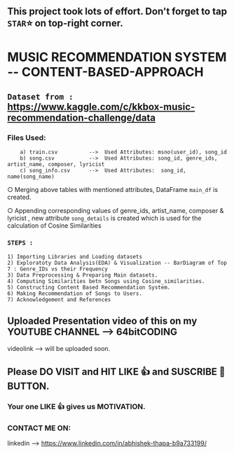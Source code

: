 ## This project took lots of effort. Don't forget to tap `STAR`⭐ on top-right corner.

# MUSIC RECOMMENDATION SYSTEM -- CONTENT-BASED-APPROACH 

## `Dataset from :` https://www.kaggle.com/c/kkbox-music-recommendation-challenge/data

  ### Files Used:          
        a) train.csv          -->  Used Attributes: msno(user_id), song_id
        b) song.csv           -->  Used Attributes: song_id, genre_ids, artist_name, composer, lyricist
        c) song_info.csv      -->  Used Attributes:  song_id, name(song_name)
        
   ○ Merging above tables with mentioned attributes, DataFrame `main_df` is created.
   
   ○ Appending corresponding values of genre_ids, artist_name, composer & lyricist , new attribute `song_details` is created which is used for the calculation of Cosine       Similarities
            
### `STEPS : `

    1) Importing Libraries and Loading datasets
    2) Exploratoty Data Analysis(EDA) & Visualization -- BarDiagram of Top 7 : Genre_IDs vs their Frequency
    3) Data Preprocessing & Preparing Main datasets.
    4) Computing Similarities betn Songs using Cosine_similarities.
    5) Constructing Content Based Recommendation System.
    6) Making Recommendation of Songs to Users.
    7) Acknowledgement and References
    
    
## Uploaded Presentation video of this on my YOUTUBE CHANNEL --> 64bitCODING

videolink --> will be uploaded soon.

## Please DO VISIT and HIT LIKE 👍 and SUSCRIBE 🔔 BUTTON.
### Your one LIKE 👍 gives us MOTIVATION.

### CONTACT ME ON:

linkedin --> https://www.linkedin.com/in/abhishek-thapa-b9a733199/
